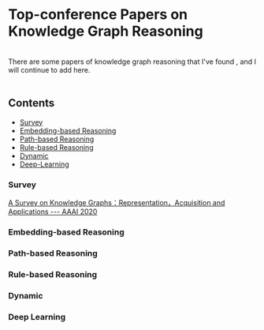 # Top-conference Papers on Knowledge Graph Reasoning
<br>
There are some papers of knowledge graph reasoning that I've found , and I will continue to add here.
<br>
<br>

## Contents 
* [Survey](#Survey)
* [Embedding-based Reasoning](#Embedding)
* [Path-based Reasoning](#Path)
* [Rule-based Reasoning](#Rule)
* [Dynamic](#Dynamic)
* [Deep-Learning](#Deep)






### Survey
[A Survey on Knowledge Graphs：Representation，Acquisition and Applications  ---  AAAI 2020](https://arxiv.org/pdf/2002.00388.pdf)

### Embedding-based Reasoning


### Path-based Reasoning 


### Rule-based Reasoning


### Dynamic


### Deep Learning


